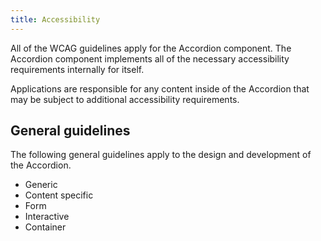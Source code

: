 ```yaml
---
title: Accessibility
---
```


All of the WCAG guidelines apply for the Accordion component. The Accordion component implements all of the necessary accessibility requirements internally for itself.

Applications are responsible for any content inside of the Accordion that may be subject to additional accessibility requirements.

## General guidelines

The following general guidelines apply to the design and development of the Accordion.

* Generic
* Content specific
* Form
* Interactive
* Container
